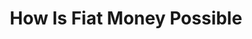 ---
layout: books
title: How Is Fiat Money Possible
categories: ['money']
author: ['']
excerpt: .
external_url: 
---
